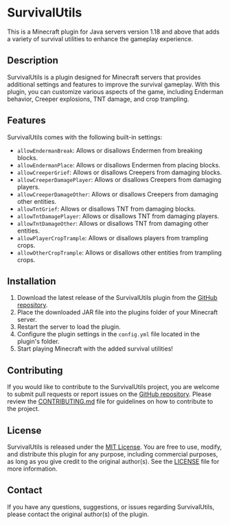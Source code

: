 # SurvivalUtils

This is a Minecraft plugin for Java servers version 1.18 and above that adds a variety of survival utilities to enhance the gameplay experience.

## Description

SurvivalUtils is a plugin designed for Minecraft servers that provides additional settings and features to improve the survival gameplay. With this plugin, you can customize various aspects of the game, including Enderman behavior, Creeper explosions, TNT damage, and crop trampling.

## Features

SurvivalUtils comes with the following built-in settings:

- `allowEndermanBreak`: Allows or disallows Endermen from breaking blocks.
- `allowEndermanPlace`: Allows or disallows Endermen from placing blocks.
- `allowCreeperGrief`: Allows or disallows Creepers from damaging blocks.
- `allowCreeperDamagePlayer`: Allows or disallows Creepers from damaging players.
- `allowCreeperDamageOther`: Allows or disallows Creepers from damaging other entities.
- `allowTntGrief`: Allows or disallows TNT from damaging blocks.
- `allowTntDamagePlayer`: Allows or disallows TNT from damaging players.
- `allowTntDamageOther`: Allows or disallows TNT from damaging other entities.
- `allowPlayerCropTrample`: Allows or disallows players from trampling crops.
- `allowOtherCropTrample`: Allows or disallows other entities from trampling crops.

## Installation

1. Download the latest release of the SurvivalUtils plugin from the [GitHub repository](https://github.com/yourusername/SurvivalUtils/releases).
2. Place the downloaded JAR file into the plugins folder of your Minecraft server.
3. Restart the server to load the plugin.
4. Configure the plugin settings in the `config.yml` file located in the plugin's folder.
5. Start playing Minecraft with the added survival utilities!

## Contributing

If you would like to contribute to the SurvivalUtils project, you are welcome to submit pull requests or report issues on the [GitHub repository](https://github.com/yourusername/SurvivalUtils). Please review the [CONTRIBUTING.md](CONTRIBUTING.md) file for guidelines on how to contribute to the project.

## License

SurvivalUtils is released under the [MIT License](LICENSE). You are free to use, modify, and distribute this plugin for any purpose, including commercial purposes, as long as you give credit to the original author(s). See the [LICENSE](LICENSE) file for more information.

## Contact

If you have any questions, suggestions, or issues regarding SurvivalUtils, please contact the original author(s) of the plugin.

